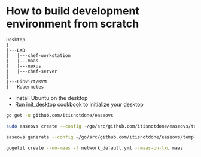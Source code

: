 # How to build development environment from scratch
```
Desktop
|
|---LXD
|   |---chef-workstation
|   |---maas
|   |---nexus
|   |---chef-server
|
|---Libvirt/KVM
|---Kubernetes
```



- Install Ubuntu on the desktop
- Run init_desktop cookbook to initialize your desktop
```bash
go get -u github.com/itisnotdone/easeovs

sudo easeovs create --config ~/go/src/github.com/itisnotdone/easeovs/template/single_region.yml

easeovs generate --config ~/go/src/github.com/itisnotdone/easeovs/template/single_region.yml --host-id 2

gogetit create --no-maas -f network_default.yml --maas-on-lxc maas
```
